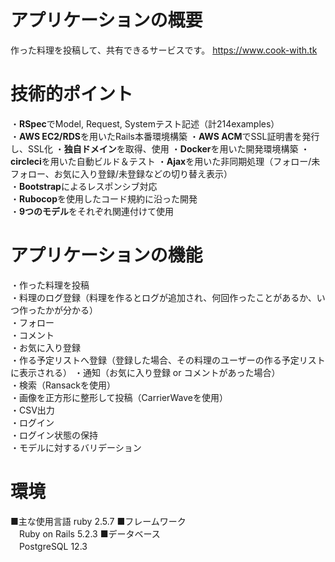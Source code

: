 # アプリケーションの概要
作った料理を投稿して、共有できるサービスです。 https://www.cook-with.tk

# 技術的ポイント
・**RSpec**でModel, Request, Systemテスト記述（計214examples）  
・**AWS EC2/RDS**を用いたRails本番環境構築
・**AWS ACM**でSSL証明書を発行し、SSL化
・**独自ドメイン**を取得、使用
・**Docker**を用いた開発環境構築
・**circleci**を用いた自動ビルド＆テスト
・**Ajax**を用いた非同期処理（フォロー/未フォロー、お気に入り登録/未登録などの切り替え表示）  
・**Bootstrap**によるレスポンシブ対応  
・**Rubocop**を使用したコード規約に沿った開発  
・**9つのモデル**をそれぞれ関連付けて使用  

# アプリケーションの機能
・作った料理を投稿  
・料理のログ登録（料理を作るとログが追加され、何回作ったことがあるか、いつ作ったかが分かる）  
・フォロー  
・コメント  
・お気に入り登録  
・作る予定リストへ登録（登録した場合、その料理のユーザーの作る予定リストに表示される）
・通知（お気に入り登録 or コメントがあった場合）  
・検索（Ransackを使用）  
・画像を正方形に整形して投稿（CarrierWaveを使用）  
・CSV出力  
・ログイン  
・ログイン状態の保持  
・モデルに対するバリデーション  

# 環境
■主な使用言語
ruby  2.5.7
■フレームワーク  
　Ruby on Rails  5.2.3
■データベース  
　PostgreSQL  12.3
